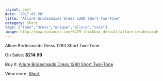 ```yaml
---
layout: post
date: '2017-01-08'
title: "Allure Bridesmaids Dress 1280 Short Two-Tone"
category: Short
tags: ["tone","dress","unique","allure","sale"]
image: http://www.eudances.com/6279-thickbox_default/allure-bridesmaids-dress-1280-short-two-tone.jpg
---
```

Allure Bridesmaids Dress 1280 Short Two-Tone

On Sales: **$214.99**
<a href="https://www.eudances.com/en/short/2271-allure-bridesmaids-dress-1280-short-two-tone.html"><amp-img layout="responsive" width="600" height="600" src="//www.eudances.com/6279-thickbox_default/allure-bridesmaids-dress-1280-short-two-tone.jpg" alt="Allure Bridesmaids Dress 1280 Short Two-Tone 0" /></a>
<a href="https://www.eudances.com/en/short/2271-allure-bridesmaids-dress-1280-short-two-tone.html"><amp-img layout="responsive" width="600" height="600" src="//www.eudances.com/6281-thickbox_default/allure-bridesmaids-dress-1280-short-two-tone.jpg" alt="Allure Bridesmaids Dress 1280 Short Two-Tone 1" /></a>
<a href="https://www.eudances.com/en/short/2271-allure-bridesmaids-dress-1280-short-two-tone.html"><amp-img layout="responsive" width="600" height="600" src="//www.eudances.com/6280-thickbox_default/allure-bridesmaids-dress-1280-short-two-tone.jpg" alt="Allure Bridesmaids Dress 1280 Short Two-Tone 2" /></a>

Buy it: [Allure Bridesmaids Dress 1280 Short Two-Tone](https://www.eudances.com/en/short/2271-allure-bridesmaids-dress-1280-short-two-tone.html "Allure Bridesmaids Dress 1280 Short Two-Tone")

View more: [Short](https://www.eudances.com/en/25-short "Short")